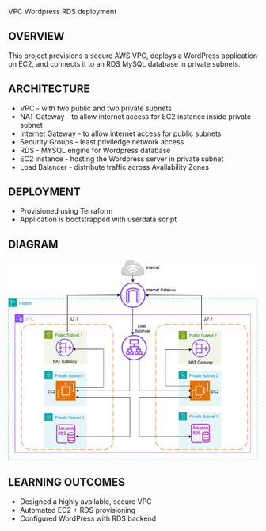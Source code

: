 VPC Wordpress RDS deployment

## OVERVIEW
This project provisions a secure AWS VPC, deploys a WordPress application on EC2, and connects it to an RDS MySQL database in private subnets.

## ARCHITECTURE
- VPC - with two public and two private subnets
- NAT Gateway - to allow internet access for EC2 instance inside private subnet
- Internet Gateway - to allow internet access for public subnets
- Security Groups - least priviledge network access
- RDS - MYSQL engine for Wordpress database  
- EC2 instance - hosting the Wordpress server in private subnet
- Load Balancer - distribute traffic across Availability Zones

## DEPLOYMENT
- Provisioned using Terraform
- Application is bootstrapped with userdata script

## DIAGRAM
![alt text](<images/VPC diagram.png>)


## LEARNING OUTCOMES
- Designed a highly available, secure VPC  
- Automated EC2 + RDS provisioning  
- Configured WordPress with RDS backend
